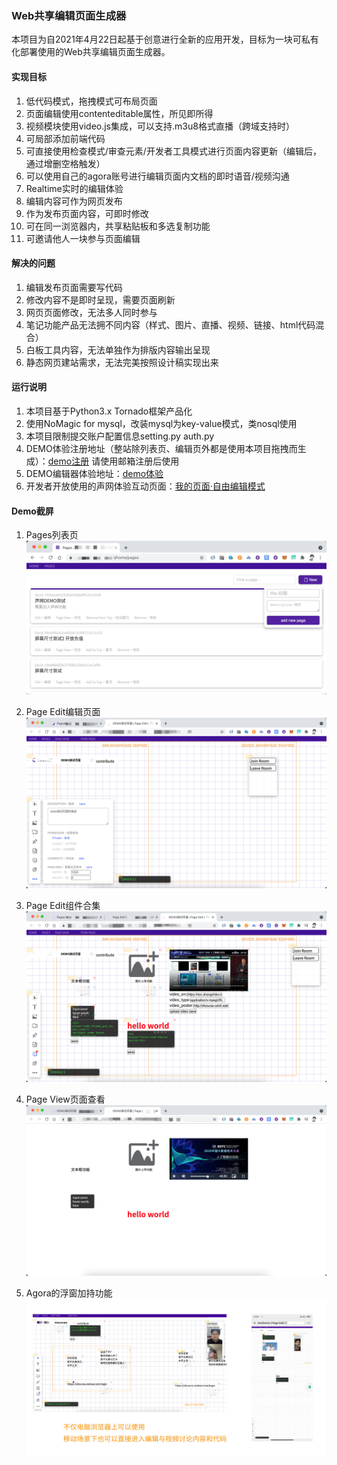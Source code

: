 ### Web共享编辑页面生成器

本项目为自2021年4月22日起基于创意进行全新的应用开发，目标为一块可私有化部署使用的Web共享编辑页面生成器。

#### 实现目标
1. 低代码模式，拖拽模式可布局页面
2. 页面编辑使用contenteditable属性，所见即所得
3. 视频模块使用video.js集成，可以支持.m3u8格式直播（跨域支持时）
4. 可局部添加前端代码
5. 可直接使用检查模式/审查元素/开发者工具模式进行页面内容更新（编辑后，通过增删空格触发）
6. 可以使用自己的agora账号进行编辑页面内文档的即时语音/视频沟通
7. Realtime实时的编辑体验
8. 编辑内容可作为网页发布
9. 作为发布页面内容，可即时修改
10. 可在同一浏览器内，共享粘贴板和多选复制功能
11. 可邀请他人一块参与页面编辑

#### 解决的问题
1. 编辑发布页面需要写代码
2. 修改内容不是即时呈现，需要页面刷新
3. 网页页面修改，无法多人同时参与
4. 笔记功能产品无法拥不同内容（样式、图片、直播、视频、链接、html代码混合）
5. 白板工具内容，无法单独作为排版内容输出呈现
6. 静态网页建站需求，无法完美按照设计稿实现出来

#### 运行说明
1. 本项目基于Python3.x Tornado框架产品化
2. 使用NoMagic for mysql，改装mysql为key-value模式，类nosql使用
3. 本项目限制提交账户配置信息setting.py auth.py
4. DEMO体验注册地址（整站除列表页、编辑页外都是使用本项目拖拽而生成）：[demo注册](https://ofcourse.xialiwei.com/register) 请使用邮箱注册后使用
5. DEMO编辑器体验地址：[demo体验](https://ofcourse.xialiwei.com/home/pages)
6. 开发者开放使用的声网体验互动页面：[我的页面·自由编辑模式](https://ofcourse.xialiwei.com/home/page/edit/743baba6d10b4bb5b68a9ffc201e33d8)

#### Demo截屏
1. Pages列表页
![Pages列表页](img/pages.png "Pages列表页")

2. Page Edit编辑页面
![Page Edit编辑页面](img/page_edit.png "Page Edit编辑页面")

3. Page Edit组件合集
![Page Edit组件合集](img/page_edit_tools.png "Page Edit组件合集")

4. Page View页面查看
![Page View页面查看](img/page_edit_tools_preview.png "Page View页面查看")

5. Agora的浮窗加持功能
![Page View页面查看](img/page_edit_pc_mobile.png "Page View页面查看")